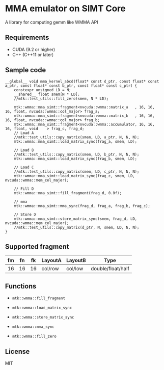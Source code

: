 # MMA emulator on SIMT Core

A library for computing gemm like WMMA API

## Requirements

- CUDA (9.2 or higher)
- C++  (C++11 or later)

## Sample code
```cuda
__global__ void mma_kernel_abcd(float* const d_ptr, const float* const a_ptr, const float* const b_ptr, const float* const c_ptr) {
    constexpr unsigned LD = N;
    __shared__ float smem[N * LD];
    //mtk::test_utils::fill_zero(smem, N * LD);

    mtk::wmma::mma_simt::fragment<nvcuda::wmma::matrix_a   , 16, 16, 16, float, nvcuda::wmma::col_major> frag_a;
    mtk::wmma::mma_simt::fragment<nvcuda::wmma::matrix_b   , 16, 16, 16, float, nvcuda::wmma::col_major> frag_b;
    mtk::wmma::mma_simt::fragment<nvcuda::wmma::accumulator, 16, 16, 16, float, void    > frag_c, frag_d;
    // Load A
    //mtk::test_utils::copy_matrix(smem, LD, a_ptr, N, N, N);
    mtk::wmma::mma_simt::load_matrix_sync(frag_a, smem, LD);

    // Load B
    //mtk::test_utils::copy_matrix(smem, LD, b_ptr, N, N, N);
    mtk::wmma::mma_simt::load_matrix_sync(frag_b, smem, LD);

    // Load C
    //mtk::test_utils::copy_matrix(smem, LD, c_ptr, N, N, N);
    mtk::wmma::mma_simt::load_matrix_sync(frag_c, smem, LD, nvcuda::wmma::mem_col_major);

    // Fill D
    mtk::wmma::mma_simt::fill_fragment(frag_d, 0.0f);

    // mma
    mtk::wmma::mma_simt::mma_sync(frag_d, frag_a, frag_b, frag_c);

    // Store D
    mtk::wmma::mma_simt::store_matrix_sync(smem, frag_d, LD, nvcuda::wmma::mem_col_major);
    //mtk::test_utils::copy_matrix(d_ptr, N, smem, LD, N, N);
}
```

## Supported fragment

| fm | fn | fk | LayoutA | LayoutB | Type             |
| -- | -- | -- | ------- | ------- | ---------------- |
| 16 | 16 | 16 | col/row | col/low | double/float/half|


## Functions
- `mtk::wmma::fill_fragment`
- `mtk::wmma::load_matrix_sync`
- `mtk::wmma::store_matrix_sync`
- `mtk::wmma::mma_sync`

- `mtk::wmma::fill_zero`


## License
MIT
